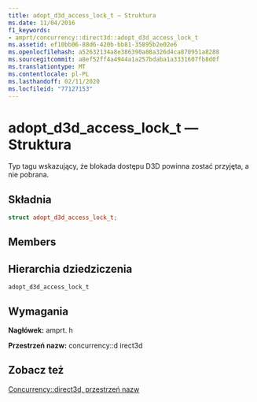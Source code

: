 ```yaml
---
title: adopt_d3d_access_lock_t — Struktura
ms.date: 11/04/2016
f1_keywords:
- amprt/concurrency::direct3d::adopt_d3d_access_lock_t
ms.assetid: ef10bb06-88d6-420b-bb81-35895b2e02e6
ms.openlocfilehash: a52632134a8e386390a88a326d4ca870951a8288
ms.sourcegitcommit: a8ef52ff4a4944a1a257bdaba1a3331607fb8d0f
ms.translationtype: MT
ms.contentlocale: pl-PL
ms.lasthandoff: 02/11/2020
ms.locfileid: "77127153"
---
```

# <a name="adopt_d3d_access_lock_t-structure"></a>adopt_d3d_access_lock_t — Struktura

Typ tagu wskazujący, że blokada dostępu D3D powinna zostać przyjęta, a nie pobrana.

## <a name="syntax"></a>Składnia

```cpp
struct adopt_d3d_access_lock_t;
```

## <a name="members"></a>Members

## <a name="inheritance-hierarchy"></a>Hierarchia dziedziczenia

`adopt_d3d_access_lock_t`

## <a name="requirements"></a>Wymagania

**Nagłówek:** amprt. h

**Przestrzeń nazw:** concurrency::d irect3d

## <a name="see-also"></a>Zobacz też

[Concurrency::direct3d, przestrzeń nazw](concurrency-direct3d-namespace.md)
